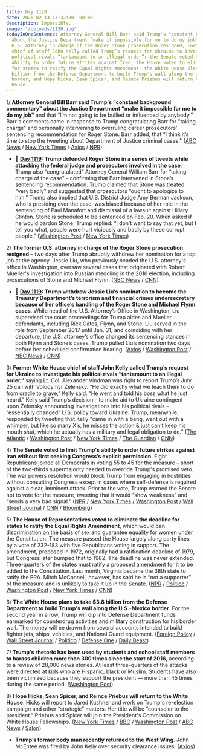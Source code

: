 ```yaml
---
title: Day 1120
date: 2020-02-13 13:32:00 -08:00
description: Impossible.
image: "/uploads/1120.jpg"
todayInOneSentence: Attorney General Bill Barr said Trump's "constant background commentary"
  about the Justice Department “make it impossible for me to do my job"; the former
  U.S. attorney in charge of the Roger Stone prosecution resigned; Former White House
  chief of staff John Kelly called Trump’s request for Ukraine to investigate his
  political rivals “tantamount to an illegal order”; the Senate voted to limit Trump's
  ability to order future strikes against Iran; the House voted to eliminate the deadline
  for states to ratify the Equal Rights Amendment; the White House plans to take $3.8
  billion from the Defense Department to build Trump's wall along the U.S.-Mexico
  border; and Hope Hicks, Sean Spicer, and Reince Priebus will return to the White
  House.
---
```


1/ **Attorney General Bill Barr said Trump's "constant background commentary" about the Justice Department “make it impossible for me to do my job"** and that “I’m not going to be bullied or influenced by anybody.” Barr's comments came in response to Trump congratulating Barr for "taking charge" and personally intervening to overruling career prosecutors' sentencing recommendation for Roger Stone. Barr added, that “I think it’s time to stop the tweeting about Department of Justice criminal cases." ([ABC News](https://abcnews.go.com/Politics/barr-blasts-trumps-tweets-stone-case-impossible-job/story?id=68963276) / [New York Times](https://www.nytimes.com/2020/02/13/us/politics/william-barr-trump.html) / [Axios](https://www.axios.com/barr-trump-tweet-roger-stone-38ed8596-39ff-443b-8414-deef09134818.html) / [NPR](https://www.npr.org/2020/02/13/805774906/barr-faults-trump-over-tweets-that-make-his-job-as-attorney-general-impossible))

* **📌 [Day 1119](https://whatthefuckjusthappenedtoday.com/2020/02/12/day-1119/#1-trump-defended-roger-stone-in-a-se): Trump defended Roger Stone in a series of tweets while attacking the federal judge and prosecutors involved in the case**. Trump also “congratulated” Attorney General William Barr for “taking charge of the case” – confirming that Barr intervened in Stone’s sentencing recommendation. Trump claimed that Stone was treated “very badly” and suggested that prosecutors “ought to apologize to him.” Trump also implied that U.S. District Judge Amy Berman Jackson, who is presiding over the case, was biased because of her role in the sentencing of Paul Manafort and dismissal of a lawsuit against Hillary Clinton. Stone is scheduled to be sentenced on Feb. 20. When asked if he would pardon Stone, Trump replied: “I don’t want to say that yet, but I tell you what, people were hurt viciously and badly by these corrupt people.” ([Washington Post](https://www.washingtonpost.com/nation/2020/02/12/trump-stone-judge/) / [New York Times](https://www.nytimes.com/2020/02/12/us/politics/trump-stone.html))

2/ **The former U.S. attorney in charge of the Roger Stone prosecution resigned** – two days after Trump abruptly withdrew her nomination for a top job at the agency. Jessie Liu, who previously headed the U.S. attorney's office in Washington, oversaw several cases that originated with Robert Mueller's investigation into Russian meddling in the 2016 election, including prosecutions of Stone and Michael Flynn. ([NBC News](https://www.nbcnews.com/politics/donald-trump/former-us-attorney-who-oversaw-roger-stone-case-resigns-n1136411) / [CNN](https://www.cnn.com/2020/02/13/politics/jessie-liu-trump-administration/))

* **📌 [Day 1119](https://whatthefuckjusthappenedtoday.com/2020/02/12/day-1119/#2-trump-withdrew-jessie-liu%E2%80%99s-nomina): Trump withdrew Jessie Liu’s nomination to become the Treasury Department’s terrorism and financial crimes undersecretary because of her office’s handling of the Roger Stone and Michael Flynn cases**. While head of the U.S. Attorney’s Office in Washington, Liu supervised the court proceedings for Trump aides and Mueller defendants, including Rick Gates, Flynn, and Stone. Liu served in the role from September 2017 until Jan. 31, and coinciding with her departure, the U.S. attorney’s office changed its sentencing stances in both Flynn and Stone’s cases. Trump pulled Liu’s nomination two days before her scheduled confirmation hearing. ([Axios](https://www.axios.com/trump-jessie-liu-treasury-us-attorney-838d1a3b-1d4d-414c-ac7d-77a7ba6d4edb.html) / [Washington Post](https://www.washingtonpost.com/national-security/justice-dept-to-reduce-sentencing-recommendation-for-trump-associate-roger-stone-official-says-after-president-calls-it-unfair/2020/02/11/ad81fd36-4cf0-11ea-bf44-f5043eb3918a_story.html) / [NBC News](https://www.nbcnews.com/politics/justice-department/barr-takes-control-legal-matters-interest-trump-including-stone-sentencing-n1135231) / [CNN](https://www.cnn.com/2020/02/12/politics/jessie-liu-treasury-nomination-roger-stone/index.html))

3/ **Former White House chief of staff John Kelly called Trump’s request for Ukraine to investigate his political rivals “tantamount to an illegal order,”** saying Lt. Col. Alexander Vindman was right to report Trump’s July 25 call with Volodymyr Zelensky. “He did exactly what we teach them to do from cradle to grave,” Kelly said. “He went and told his boss what he just heard.” Kelly said Trump’s decision – to make aid to Ukraine contingent upon Zelensky announcing investigations into his political rivals – “essentially changed” U.S. policy toward Ukraine. Trump, meanwhile, responded by tweeting that Kelly "came in with a bang, went out with a whimper, but like so many X’s, he misses the action & just can’t keep his mouth shut, which he actually has a military and legal obligation to do.” ([The Atlantic](https://www.theatlantic.com/politics/archive/2020/02/john-kelly-alexander-vindman-north-korea-and-trump/606496/) / [Washington Post](https://www.washingtonpost.com/politics/former-white-house-chief-of-staff-john-kelly-takes-issue-with-trump-for-ousting-lt-col-alexander-vindman-among-other-things/2020/02/13/8a7d6dcc-4e51-11ea-b721-9f4cdc90bc1c_story.html) / [New York Times](https://www.nytimes.com/2020/02/13/us/politics/trump-roger-stone.html) / [The Guardian](https://www.theguardian.com/us-news/2020/feb/13/ex-white-house-chief-staff-john-kelly-speaks-out-against-trump) / [CNN](https://www.cnn.com/2020/02/13/politics/john-kelly-trump-criticism-vindman/index.html))

4/ **The Senate voted to limit Trump's ability to order future strikes against Iran without first seeking Congress’s explicit permission**. Eight Republicans joined all Democrats in voting 55 to 45 for the measure – short of the two-thirds supermajority needed to override Trump's promised veto. The war powers resolution would block Trump from engaging in hostilities without consulting Congress except in cases where self-defense is required against a clear, imminent attack. Prior to the vote, Trump warned the Senate not to vote for the measure, tweeting that it would  “show weakness” and “sends a very bad signal.” ([NPR](https://www.npr.org/2020/02/13/805594383/senate-approves-legislation-to-limit-presidents-war-powers-against-iran) / [New York Times](https://www.nytimes.com/2020/02/13/us/politics/iran-war-powers-trump.html) / [Washington Post](https://www.washingtonpost.com/national-security/senate-passes-resolution-limiting-trump-against-iran-in-bipartisan-vote/2020/02/13/d2f7429c-4e8f-11ea-bf44-f5043eb3918a_story.html) / [Wall Street Journal](https://www.wsj.com/articles/gop-controlled-senate-passes-resolution-to-limit-trumps-use-of-military-force-against-iran-11581621030) / [CNN](https://www.cnn.com/2020/02/13/politics/war-powers-resolution-vote-senate-iran/index.html) / [Bloomberg](https://www.bloomberg.com/news/articles/2020-02-13/senate-votes-to-curb-trump-s-war-powers-over-soleimani-strike))

5/ **The House of Representatives voted to eliminate the deadline for states to ratify the Equal Rights Amendment**, which would ban discrimination on the basis of sex and guarantee equality for women under the Constitution. The measure passed the House largely along party lines by a vote of 232-183 with five Republicans voting in support. The amendment, proposed in 1972, originally had a ratification deadline of 1979, but Congress later bumped that to 1982. The deadline was never extended. Three-quarters of the states must ratify a proposed amendment for it to be added to the Constitution. Last month, Virginia became the 38th state to ratify the ERA. Mitch McConnell, however, has said he is “not a supporter” of the measure and is unlikely to take it up in the Senate. ([NPR](https://www.npr.org/2020/02/13/805647054/house-votes-to-revive-equal-rights-amendment-removing-ratification-deadline) / [Politico](https://www.politico.com/news/2020/02/13/house-passes-bill-to-revive-equal-rights-amendment-114865) / [Washington Post](https://www.washingtonpost.com/local/legal-issues/us-house-removes-era-ratification-deadline-one-obstacle-to-enactment/2020/02/13/e82aa802-4de5-11ea-b721-9f4cdc90bc1c_story.html) / [New York Times](https://www.nytimes.com/2020/02/13/us/politics/equal-rights-amendment.html) / [CNN](https://www.cnn.com/2020/02/13/politics/equal-rights-amendment-house-vote-ratification-deadline/index.html))

6/ **The White House plans to take $3.8 billion from the Defense Department to build Trump's wall along the U.S.-Mexico border**. For the second year in a row, Trump will dip into Defense Department funds earmarked for counterdrug activities and military construction for his border wall. The money will be drawn from several accounts intended to build fighter jets, ships, vehicles, and National Guard equipment. ([Foreign Policy](https://foreignpolicy.com/2020/02/13/trump-to-raid-pentagon-war-account-to-build-border-wall/) / [Wall Street Journal](https://www.wsj.com/articles/trump-administration-to-repurpose-3-8-billion-in-military-funds-for-border-security-11581616909) / [Politico](https://www.politico.com/news/2020/02/13/pentagon-to-shift-money-for-fighter-planes-ships-toward-border-wall-114891) / [Defense One](https://www.defenseone.com/politics/2020/02/trump-targets-major-weapons-projects-fund-wall/163102/?oref=d-river) / [Daily Beast](https://www.thedailybeast.com/trump-plans-to-use-national-guard-budget-for-border-fencing))

7/ **Trump's rhetoric has been used by students and school staff members to harass children more than 300 times since the start of 2016**, according to a review of 28,000 news stories. At least three-quarters of the attacks were directed at kids who are Hispanic, black or Muslim. Students have also been victimized because they support the president — more than 45 times during the same period. ([Washington Post](https://www.washingtonpost.com/graphics/2020/local/school-bullying-trump-words/))

8/ **Hope Hicks, Sean Spicer, and Reince Priebus will return to the White House**. Hicks will report to Jared Kushner and work on Trump's re-election campaign and other “strategic” matters. Her title will be “counselor to the president.” Priebus and Spicer will join the President's Commission on White House Fellowships. ([New York Times](https://www.nytimes.com/2020/02/13/us/politics/hope-hicks-white-house-return.html) / [BBC](https://www.bbc.com/news/world-us-canada-51493408) / [Washington Post](https://www.washingtonpost.com/politics/hope-hicks-former-top-aide-to-trump-to-return-to-the-white-house-as-reelection-campaign-heats-up/2020/02/13/1e828954-4e74-11ea-a4ab-9f389ce8ad30_story.html) / [ABC News](https://abcnews.go.com/Politics/hope-hicks-returning-trump-white-house-senior-adviser/story?id=68961123) / [Salon](https://www.salon.com/2020/02/13/president-trump-rehires-reince-priebus-and-sean-spicer-to-white-house-roles/))

* **Trump’s former body man recently returned to the West Wing**. John McEntee was fired by John Kelly over security clearance issues. ([Axios](https://www.axios.com/johnny-mcentee-white-house-d1c29eee-8b0a-4c4d-8ba4-9355f3c27f4f.html))